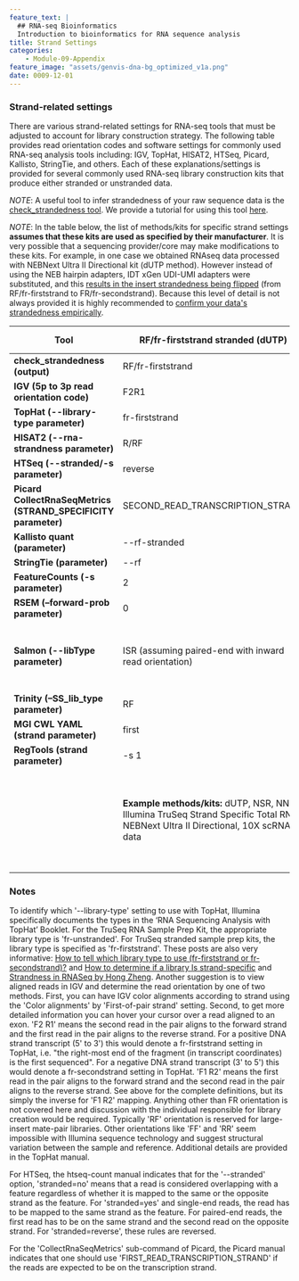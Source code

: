 ```yaml
---
feature_text: |
  ## RNA-seq Bioinformatics
  Introduction to bioinformatics for RNA sequence analysis
title: Strand Settings
categories:
    - Module-09-Appendix
feature_image: "assets/genvis-dna-bg_optimized_v1a.png"
date: 0009-12-01
---
```


### Strand-related settings

There are various strand-related settings for RNA-seq tools that must be adjusted to account for library construction strategy. The following table provides read orientation codes and software settings for commonly used RNA-seq analysis tools including: IGV, TopHat, HISAT2, HTSeq, Picard, Kallisto, StringTie, and others. Each of these explanations/settings is provided for several commonly used RNA-seq library construction kits that produce either stranded or unstranded data.

*NOTE*: A useful tool to infer strandedness of your raw sequence data is the [check_strandedness tool](https://github.com/betsig/how_are_we_stranded_here). We provide a tutorial for using this tool [here](/module-01-inputs/0001/05/01/RNAseq_Data/#determining-the-strandedness-of-rna-seq-data).

*NOTE*: In the table below, the list of methods/kits for specific strand settings **assumes that these kits are used as specified by their manufacturer**. It is very possible that a sequencing provider/core may make modifications to these kits. For example, in one case we obtained RNAseq data processed with NEBNext Ultra II Directional kit (dUTP method). However instead of using the NEB hairpin adapters, IDT xGen UDI-UMI adapters were substituted, and this [results in the insert strandedness being flipped](https://www.idtdna.com/pages/support/faqs/can-the-xgen-unique-dual-index-umi-adapters-be-used-for-rna-seq) (from RF/fr-firststrand to FR/fr-secondstrand). Because this level of detail is not always provided it is highly recommended to [confirm your data's strandedness empirically](https://github.com/betsig/how_are_we_stranded_here).  


| **Tool**                                                       | **RF/fr-firststrand stranded (dUTP)**                         | **FR/fr-secondstrand stranded (Ligation)**             | **Unstranded**                                        |
|----------------------------------------------------------------|---------------------------------------------------------------|--------------------------------------------------------|-------------------------------------------------------|
| **check_strandedness (output)**                                | RF/fr-firststrand                                             | FR/fr-secondstrand                                     | unstranded                                            |
| **IGV (5p to 3p read orientation code)**                       | F2R1                                                          | F1R2                                                   | F2R1 or F1R2                                          |
| **TopHat (--library-type parameter)**                          | fr-firststrand                                                | fr-secondstrand                                        | fr-unstranded                                         |
| **HISAT2 (--rna-strandness parameter)**                        | R/RF                                                          | F/FR                                                   | NONE                                                  |
| **HTSeq (--stranded/-s parameter)**                            | reverse                                                       | yes                                                    | no                                                    |
| **Picard CollectRnaSeqMetrics (STRAND_SPECIFICITY parameter)** | SECOND_READ_TRANSCRIPTION_STRAND                              | FIRST_READ_TRANSCRIPTION_STRAND                        | NONE                                                  |
| **Kallisto quant (parameter)**                                 | --rf-stranded                                                 | --fr-stranded                                          | NONE                                                  |
| **StringTie (parameter)**                                      | --rf                                                          | --fr                                                   | NONE                                                  |
| **FeatureCounts (-s parameter)**                               | 2                                                             | 1                                                      | 0                                                     |
| **RSEM (–forward-prob parameter)**                             | 0                                                             | 1                                                      | 0.5                                                   |
| **Salmon (--libType parameter)**                               | ISR (assuming paired-end with inward read orientation)        | ISF (assuming paired-end with inward read orientation) | IU (assuming paired-end with inward read orientation) |
| **Trinity (–SS_lib_type parameter)**                           | RF                                                            | FR                                                     | NONE                                                  |
| **MGI CWL YAML (strand parameter)**                            | first                                                         | second                                                 | NONE                                                  |
| **RegTools (strand parameter)**                                | -s 1                                                          | -s 2                                                   | -s 0                                                  |
|                                                                | **Example methods/kits:** dUTP, NSR, NNSR, Illumina TruSeq Strand Specific Total RNA, NEBNext Ultra II Directional, 10X scRNA data | **Example methods/kits:** Ligation, Standard SOLiD, NuGEN Encore    | **Example kits/data:** Standard Illumina, NuGEN OvationV2, GDC normalized TCGA data           |


### Notes
To identify which '--library-type' setting to use with TopHat, Illumina specifically documents the types in the ‘RNA Sequencing Analysis with TopHat’ Booklet. For the TruSeq RNA Sample Prep Kit, the appropriate library type is 'fr-unstranded'. For TruSeq stranded sample prep kits, the library type is specified as 'fr-firststrand'. These posts are also very informative: [How to tell which library type to use (fr-firststrand or fr-secondstrand)?](http://onetipperday.sterding.com/2012/07/how-to-tell-which-library-type-to-use.html) and [How to determine if a library Is strand-specific](https://www.biostars.org/p/56958/) and [Strandness in RNASeq by Hong Zheng](https://littlebitofdata.com/en/2017/08/strandness_in_rnaseq/). Another suggestion is to view aligned reads in IGV and determine the read orientation by one of two methods. First, you can have IGV color alignments according to strand using the 'Color alignments' by 'First-of-pair strand' setting. Second, to get more detailed information you can hover your cursor over a read aligned to an exon. 'F2 R1' means the second read in the pair aligns to the forward strand and the first read in the pair aligns to the reverse strand. For a positive DNA strand transcript (5' to 3') this would denote a fr-firststrand setting in TopHat, i.e. "the right-most end of the fragment (in transcript coordinates) is the first sequenced". For a negative DNA strand transcript (3' to 5') this would denote a fr-secondstrand setting in TopHat. 'F1 R2' means the first read in the pair aligns to the forward strand and the second read in the pair aligns to the reverse strand. See above for the complete definitions, but its simply the inverse for 'F1 R2' mapping. Anything other than FR orientation is not covered here and discussion with the individual responsible for library creation would be required. Typically 'RF' orientation is reserved for large-insert mate-pair libraries. Other orientations like 'FF' and 'RR' seem impossible with Illumina sequence technology and suggest structural variation between the sample and reference. Additional details are provided in the TopHat manual.

For HTSeq, the htseq-count manual indicates that for the '--stranded' option, 'stranded=no' means that a read is considered overlapping with a feature regardless of whether it is mapped to the same or the opposite strand as the feature. For 'stranded=yes' and single-end reads, the read has to be mapped to the same strand as the feature. For paired-end reads, the first read has to be on the same strand and the second read on the opposite strand. For 'stranded=reverse', these rules are reversed.

For the 'CollectRnaSeqMetrics' sub-command of Picard, the Picard manual indicates that one should use 'FIRST_READ_TRANSCRIPTION_STRAND' if the reads are expected to be on the transcription strand.

